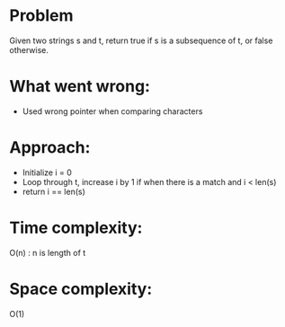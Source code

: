 # Problem
Given two strings s and t, return true if s is a subsequence of t, or false otherwise.

# What went wrong:
- Used wrong pointer when comparing characters

# Approach:
- Initialize i = 0
- Loop through t, increase i by 1 if when there is a match and i < len(s)
- return i == len(s)

# Time complexity:
O(n) : n is length of t

# Space complexity:
O(1)